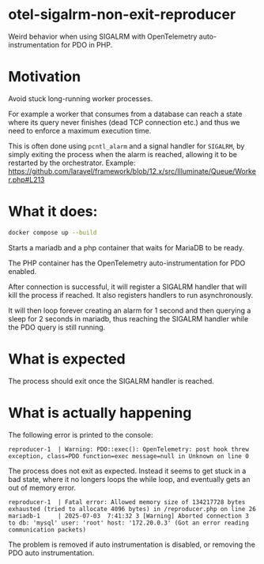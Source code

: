 # otel-sigalrm-non-exit-reproducer

Weird behavior when using SIGALRM with OpenTelemetry auto-instrumentation for PDO in PHP.

# Motivation
Avoid stuck long-running worker processes.

For example a worker that consumes from a database can reach a state where its query never finishes (dead TCP connection etc.) and thus we need to enforce a maximum execution time.

This is often done using `pcntl_alarm` and a signal handler for `SIGALRM`, by simply exiting the process when the alarm is reached, allowing it to be restarted by the orchestrator. Example: https://github.com/laravel/framework/blob/12.x/src/Illuminate/Queue/Worker.php#L213

# What it does:

```bash
docker compose up --build
```

Starts a mariadb and a php container that waits for MariaDB to be ready.

The PHP container has the OpenTelemetry auto-instrumentation for PDO enabled.

After connection is successful, it will register a SIGALRM handler that will kill the process if reached. It also registers handlers to run asynchronously.

It will then loop forever creating an alarm for 1 second and then querying a sleep for 2 seconds in mariadb, thus reaching the SIGALRM handler while the PDO query is still running.

# What is expected
The process should exit once the SIGALRM handler is reached.

# What is actually happening
The following error is printed to the console:

```
reproducer-1  | Warning: PDO::exec(): OpenTelemetry: post hook threw exception, class=PDO function=exec message=null in Unknown on line 0
```

The process does not exit as expected. Instead it seems to get stuck in a bad state, where it no longers loops the while loop, and eventually gets an out of memory error.

```
reproducer-1  | Fatal error: Allowed memory size of 134217728 bytes exhausted (tried to allocate 4096 bytes) in /reproducer.php on line 26
mariadb-1     | 2025-07-03  7:41:32 3 [Warning] Aborted connection 3 to db: 'mysql' user: 'root' host: '172.20.0.3' (Got an error reading communication packets)
```

The problem is removed if auto instrumentation is disabled, or removing the PDO auto instrumentation.
